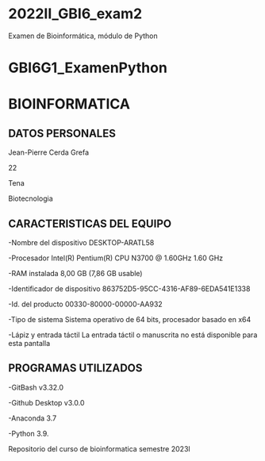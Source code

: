 # 2022II_GBI6_exam2
Examen de Bioinformática, módulo de Python


# GBI6G1_ExamenPython
# BIOINFORMATICA
## DATOS PERSONALES

Jean-Pierre Cerda Grefa

22

Tena

Biotecnologia

## CARACTERISTICAS DEL EQUIPO 

-Nombre del dispositivo	DESKTOP-ARATL58

-Procesador	Intel(R) Pentium(R) CPU  N3700  @ 1.60GHz   1.60 GHz

-RAM instalada	8,00 GB (7,86 GB usable)

-Identificador de dispositivo	863752D5-95CC-4316-AF89-6EDA541E1338

-Id. del producto	00330-80000-00000-AA932

-Tipo de sistema	Sistema operativo de 64 bits, procesador basado en x64

-Lápiz y entrada táctil	La entrada táctil o manuscrita no está disponible para esta pantalla


## PROGRAMAS UTILIZADOS

-GitBash v3.32.0


-Github Desktop v3.0.0

-Anaconda 3.7

-Python 3.9.



Repositorio del curso de bioinformatica semestre  2023l 
